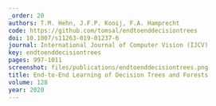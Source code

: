 ```yaml
---
_order: 20
authors: T.M. Hehn, J.F.P. Kooij, F.A. Hamprecht
code: https://github.com/tomsal/endtoenddecisiontrees
doi: 10.1007/s11263-019-01237-6
journal: International Journal of Computer Vision (IJCV)
key: endtoenddecisiontrees
pages: 997-1011
screenshot: files/publications/endtoenddecisiontrees.png
title: End-to-End Learning of Decision Trees and Forests
volume: 128
year: 2020
---
```


